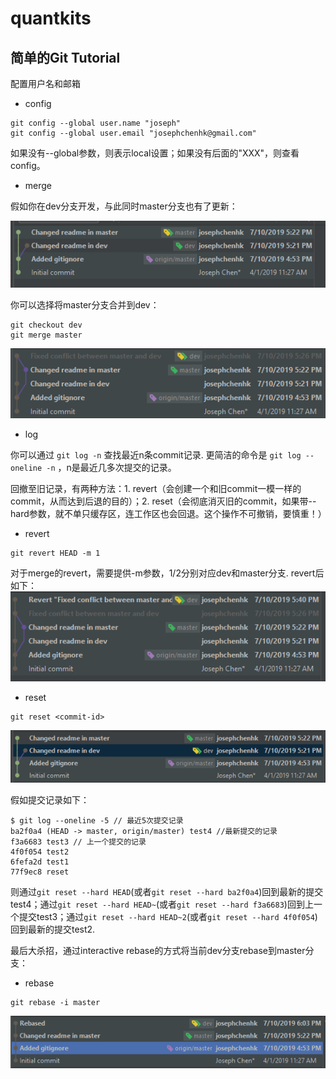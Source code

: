 # quantkits
## 简单的Git Tutorial

配置用户名和邮箱

* config
```shell
git config --global user.name "joseph"
git config --global user.email "josephchenhk@gmail.com"
```
如果没有--global参数，则表示local设置；如果没有后面的"XXX"，则查看config。

* merge

假如你在dev分支开发，与此同时master分支也有了更新：

![alt text](git_diverge.png "Git diverge")

你可以选择将master分支合并到dev：
```shell
git checkout dev
git merge master
```

![alt text](git_merge.png "Git merge")

* log

你可以通过 `git log -n` 查找最近n条commit记录. 更简洁的命令是 `git log --oneline -n` ，n是最近几多次提交的记录。

回撤至旧记录，有两种方法：1. revert（会创建一个和旧commit一模一样的commit，从而达到后退的目的）；2. reset（会彻底消灭旧的commit，如果带--hard参数，就不单只缓存区，连工作区也会回退。这个操作不可撤销，要慎重！）

* revert
```shell
git revert HEAD -m 1
```
对于merge的revert，需要提供-m参数，1/2分别对应dev和master分支. revert后如下：
![alt text](git_revert.png "Git revert")

* reset
```shell
git reset <commit-id>
```
![alt text](git_reset.png "Git reset")

假如提交记录如下：
```
$ git log --oneline -5 // 最近5次提交记录
ba2f0a4 (HEAD -> master, origin/master) test4 //最新提交的记录
f3a6683 test3 // 上一个提交的记录
4f0f054 test2
6fefa2d test1
77f9ec8 reset
```

则通过`git reset --hard HEAD`(或者`git reset --hard ba2f0a4`)回到最新的提交test4；通过`git reset --hard HEAD~`(或者`git reset --hard f3a6683`)回到上一个提交test3；通过`git reset --hard HEAD~2`(或者`git reset --hard 4f0f054`)回到最新的提交test2.

最后大杀招，通过interactive rebase的方式将当前dev分支rebase到master分支：

* rebase
```shell
git rebase -i master
```
![alt text](git_rebase.png "Git rebase")